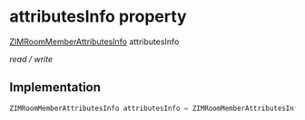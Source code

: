 


# attributesInfo property







[ZIMRoomMemberAttributesInfo](../../zego_uikit_prebuilt_live_audio_room/ZIMRoomMemberAttributesInfo-class.md) attributesInfo
  
_<span class="feature">read / write</span>_






## Implementation

```dart
ZIMRoomMemberAttributesInfo attributesInfo = ZIMRoomMemberAttributesInfo();
```







